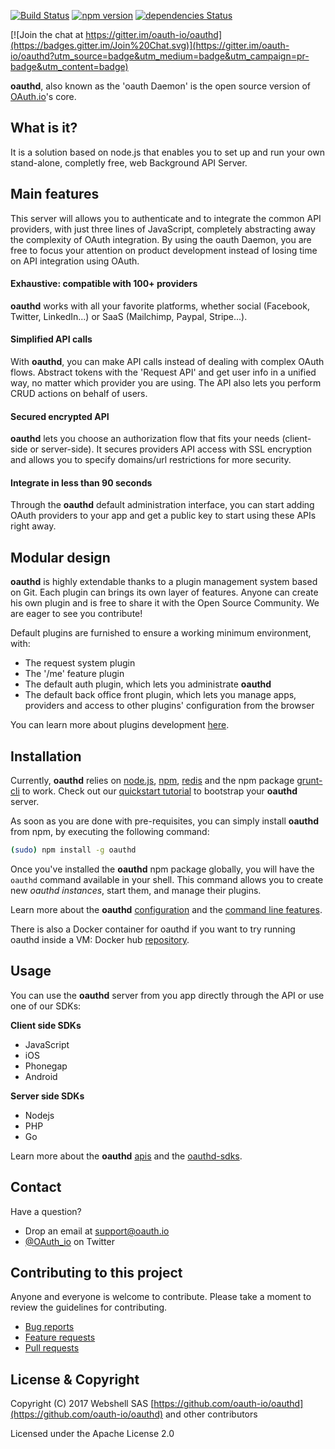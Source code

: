 [![Build Status](https://travis-ci.org/oauth-io/oauthd.svg?branch=master)](https://travis-ci.org/oauth-io/oauthd)  [![npm version](https://badge.fury.io/js/oauthd.svg)](https://badge.fury.io/js/oauthd) [![dependencies Status](https://david-dm.org/oauth-io/oauthd/status.svg)](https://david-dm.org/oauth-io/oauthd)

 [![Join the chat at https://gitter.im/oauth-io/oauthd](https://badges.gitter.im/Join%20Chat.svg)](https://gitter.im/oauth-io/oauthd?utm_source=badge&utm_medium=badge&utm_campaign=pr-badge&utm_content=badge)

**oauthd**, also known as the 'oauth Daemon' is the open source version of
[OAuth.io](https://oauth.io)'s core.

## What is it?

It is a solution based on node.js that enables you to set
up and run your own stand-alone, completly free, web Background API Server.

## Main features

This server will allows you to authenticate and to integrate the common API
providers, with just three lines of JavaScript, completely abstracting away
the complexity of OAuth integration.
By using the oauth Daemon, you are free to focus your attention on product
development instead of losing time on API integration using OAuth.

#### Exhaustive: compatible with 100+ providers
**oauthd** works with all your favorite platforms, whether social (Facebook,
Twitter, LinkedIn...) or SaaS (Mailchimp, Paypal, Stripe...).
#### Simplified API calls
With **oauthd**, you can make API calls instead of dealing with complex OAuth flows.
Abstract tokens with the 'Request API' and get user info in a unified way,
no matter which provider you are using. The API also lets you perform CRUD
actions on behalf of users.
#### Secured encrypted API
**oauthd** lets you choose an authorization flow that fits your needs (client-side
or server-side). It secures providers API access with SSL encryption and allows
you to specify domains/url restrictions for more security.
#### Integrate in less than 90 seconds
Through the **oauthd** default administration interface, you can start adding OAuth
providers to your app and  get a public key to start using these APIs
right away.

## Modular design

**oauthd** is highly extendable thanks to a plugin management system based on Git.
Each plugin can brings its own layer of features.
Anyone can create his own plugin and is free to share it with the Open Source Community.
We are eager to see you contribute!

Default plugins are furnished to ensure a working minimum environment, with:
- The request system plugin
- The '/me' feature plugin
- The default auth plugin, which lets you administrate **oauthd**
- The default back office front plugin, which lets you manage apps, providers and access to other plugins' configuration from the browser

You can learn more about plugins development
[here](https://github.com/oauth-io/oauthd/wiki/Plugins-development).

## Installation

Currently, **oauthd** relies on [node.js](http://nodejs.org/), [npm](https://www.npmjs.org/), [redis](http://redis.io/) and the npm package [grunt-cli](https://www.npmjs.org/package/grunt-cli) to work.
Check out our [quickstart tutorial](https://github.com/oauth-io/oauthd/wiki/Quickstart) to bootstrap your **oauthd** server.

As soon as you are done with pre-requisites, you can simply install **oauthd** from npm, by executing the following command:

```sh
(sudo) npm install -g oauthd
```

Once you've installed the **oauthd** npm package globally, you will have the
`oauthd` command available in your shell. This command allows you to create
new *oauthd instances*, start them, and manage their plugins.

Learn more about the **oauthd**
[configuration](https://github.com/oauth-io/oauthd/wiki/Configuration) and the
[command line features](https://github.com/oauth-io/oauthd/wiki/Command-Line-Interface).

There is also a Docker container for oauthd if you want to try running oauthd inside a VM:
Docker hub [repository](https://registry.hub.docker.com/u/vinc/oauthd-instance/).

## Usage

You can use the **oauthd** server from you app directly through the API or use one
of our SDKs:

**Client side SDKs**
- JavaScript
- iOS
- Phonegap
- Android

**Server side SDKs**
- Nodejs
- PHP
- Go

Learn more about the **oauthd**
[apis](https://github.com/oauth-io/oauthd/wiki/API) and the
[oauthd-sdks](https://github.com/oauth-io/oauthd/wiki/Server-and-client-side-SDKs).

## Contact

Have a question?

- Drop an email at support@oauth.io
- [@OAuth_io](https://twitter.com/OAuth_io) on Twitter

## Contributing to this project

Anyone and everyone is welcome to contribute. Please take a moment to review the guidelines for contributing.

- [Bug reports](https://github.com/oauth-io/oauthd/issues)
- [Feature requests](https://github.com/oauth-io/oauthd/issues)
- [Pull requests](https://github.com/oauth-io/oauthd/pulls)

## License & Copyright

Copyright (C) 2017 Webshell SAS
[https://github.com/oauth-io/oauthd](https://github.com/oauth-io/oauthd) and other contributors

Licensed under the Apache License 2.0
